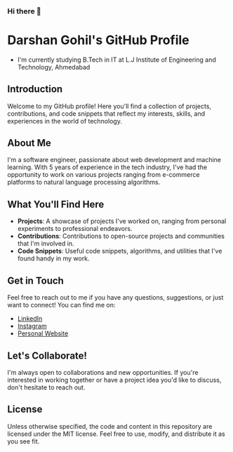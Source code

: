 ### Hi there 👋

<!--
**darshangohil46/darshangohil46** is a ✨ _special_ ✨ repository because its `README.md` (this file) appears on your GitHub profile.

Here are some ideas to get you started:
- 🔭 I’m currently working on Django...
- 🌱 I’m currently learning Django and Node ...
- 👯 I’m looking to collaborate on ...
- 🤔 I’m looking for help with ...
- 💬 Ask me about ...
- 📫 How to reach me: ...
- 😄 Pronouns: ...
- ⚡ Fun fact: ...

-->

# Darshan Gohil's GitHub Profile

- I'm currently studying B.Tech in IT at L.J Institute of Engineering and Technology, Ahmedabad

## Introduction

Welcome to my GitHub profile! Here you'll find a collection of projects, contributions, and code snippets that reflect my interests, skills, and experiences in the world of technology.

## About Me

I'm a software engineer, passionate about web development and machine learning. With 5 years of experience in the tech industry, I've had the opportunity to work on various projects ranging from e-commerce platforms to natural language processing algorithms.

## What You'll Find Here

- **Projects**: A showcase of projects I've worked on, ranging from personal experiments to professional endeavors.
- **Contributions**: Contributions to open-source projects and communities that I'm involved in.
- **Code Snippets**: Useful code snippets, algorithms, and utilities that I've found handy in my work.

## Get in Touch

Feel free to reach out to me if you have any questions, suggestions, or just want to connect! You can find me on:

- [LinkedIn](https://www.linkedin.com/in/darshan-gohil-9b8926278/)
- [Instagram](https://www.instagram.com/darshan__gohil__/)
- [Personal Website](https://www.johndoe.com)

## Let's Collaborate!

I'm always open to collaborations and new opportunities. If you're interested in working together or have a project idea you'd like to discuss, don't hesitate to reach out.

## License

Unless otherwise specified, the code and content in this repository are licensed under the MIT license. Feel free to use, modify, and distribute it as you see fit.


